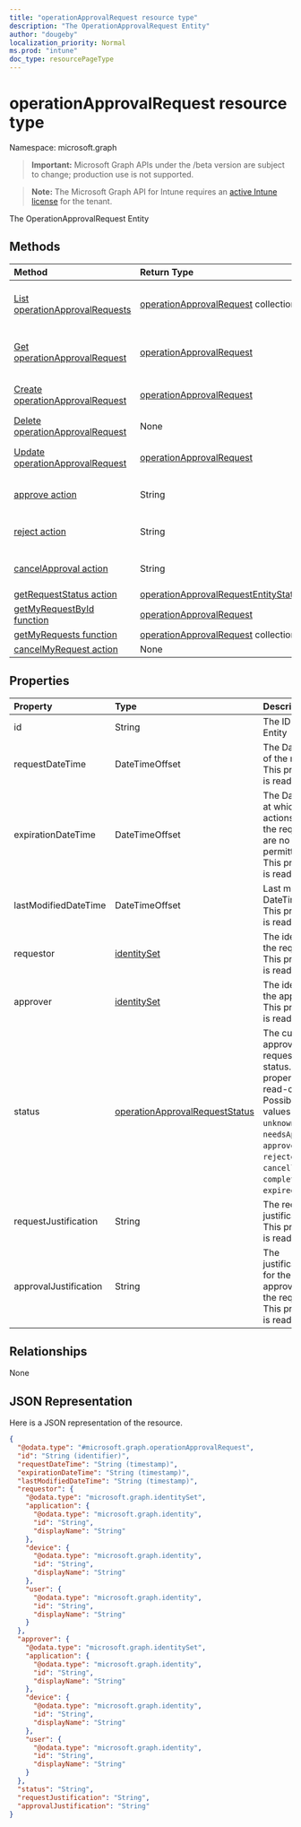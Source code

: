 ```yaml
---
title: "operationApprovalRequest resource type"
description: "The OperationApprovalRequest Entity"
author: "dougeby"
localization_priority: Normal
ms.prod: "intune"
doc_type: resourcePageType
---
```


# operationApprovalRequest resource type

Namespace: microsoft.graph

> **Important:** Microsoft Graph APIs under the /beta version are subject to change; production use is not supported.

> **Note:** The Microsoft Graph API for Intune requires an [active Intune license](https://go.microsoft.com/fwlink/?linkid=839381) for the tenant.

The OperationApprovalRequest Entity

## Methods
|Method|Return Type|Description|
|:---|:---|:---|
|[List operationApprovalRequests](../api/intune-rbac-operationapprovalrequest-list.md)|[operationApprovalRequest](../resources/intune-rbac-operationapprovalrequest.md) collection|List properties and relationships of the [operationApprovalRequest](../resources/intune-rbac-operationapprovalrequest.md) objects.|
|[Get operationApprovalRequest](../api/intune-rbac-operationapprovalrequest-get.md)|[operationApprovalRequest](../resources/intune-rbac-operationapprovalrequest.md)|Read properties and relationships of the [operationApprovalRequest](../resources/intune-rbac-operationapprovalrequest.md) object.|
|[Create operationApprovalRequest](../api/intune-rbac-operationapprovalrequest-create.md)|[operationApprovalRequest](../resources/intune-rbac-operationapprovalrequest.md)|Create a new [operationApprovalRequest](../resources/intune-rbac-operationapprovalrequest.md) object.|
|[Delete operationApprovalRequest](../api/intune-rbac-operationapprovalrequest-delete.md)|None|Deletes a [operationApprovalRequest](../resources/intune-rbac-operationapprovalrequest.md).|
|[Update operationApprovalRequest](../api/intune-rbac-operationapprovalrequest-update.md)|[operationApprovalRequest](../resources/intune-rbac-operationapprovalrequest.md)|Update the properties of a [operationApprovalRequest](../resources/intune-rbac-operationapprovalrequest.md) object.|
|[approve action](../api/intune-rbac-operationapprovalrequest-approve.md)|String|Approves the requested instance of an operationApprovalRequest|
|[reject action](../api/intune-rbac-operationapprovalrequest-reject.md)|String|Rejects the requested instance of an operationApprovalRequest|
|[cancelApproval action](../api/intune-rbac-operationapprovalrequest-cancelapproval.md)|String|Cancels an already approved instance of an operationApprovalRequest|
|[getRequestStatus action](../api/intune-rbac-operationapprovalrequest-getrequeststatus.md)|[operationApprovalRequestEntityStatus](../resources/intune-rbac-operationapprovalrequestentitystatus.md)|Not yet documented|
|[getMyRequestById function](../api/intune-rbac-operationapprovalrequest-getmyrequestbyid.md)|[operationApprovalRequest](../resources/intune-rbac-operationapprovalrequest.md)|Not yet documented|
|[getMyRequests function](../api/intune-rbac-operationapprovalrequest-getmyrequests.md)|[operationApprovalRequest](../resources/intune-rbac-operationapprovalrequest.md) collection|Not yet documented|
|[cancelMyRequest action](../api/intune-rbac-operationapprovalrequest-cancelmyrequest.md)|None|Not yet documented|

## Properties
|Property|Type|Description|
|:---|:---|:---|
|id|String|The ID of the Entity|
|requestDateTime|DateTimeOffset|The DateTime of the request. This property is read-only.|
|expirationDateTime|DateTimeOffset|The DateTime at which actions upon the request are no longer permitted. This property is read-only.|
|lastModifiedDateTime|DateTimeOffset|Last modified DateTime. This property is read-only.|
|requestor|[identitySet](../resources/intune-rbac-identityset.md)|The identity of the requestor. This property is read-only.|
|approver|[identitySet](../resources/intune-rbac-identityset.md)|The identity of the approver. This property is read-only.|
|status|[operationApprovalRequestStatus](../resources/intune-rbac-operationapprovalrequeststatus.md)|The current approval request status. This property is read-only. Possible values are: `unknown`, `needsApproval`, `approved`, `rejected`, `cancelled`, `completed`, `expired`.|
|requestJustification|String|The request justification. This property is read-only.|
|approvalJustification|String|The justification for the approval of the request. This property is read-only.|

## Relationships
None

## JSON Representation
Here is a JSON representation of the resource.
<!-- {
  "blockType": "resource",
  "keyProperty": "id",
  "@odata.type": "microsoft.graph.operationApprovalRequest"
}
-->
``` json
{
  "@odata.type": "#microsoft.graph.operationApprovalRequest",
  "id": "String (identifier)",
  "requestDateTime": "String (timestamp)",
  "expirationDateTime": "String (timestamp)",
  "lastModifiedDateTime": "String (timestamp)",
  "requestor": {
    "@odata.type": "microsoft.graph.identitySet",
    "application": {
      "@odata.type": "microsoft.graph.identity",
      "id": "String",
      "displayName": "String"
    },
    "device": {
      "@odata.type": "microsoft.graph.identity",
      "id": "String",
      "displayName": "String"
    },
    "user": {
      "@odata.type": "microsoft.graph.identity",
      "id": "String",
      "displayName": "String"
    }
  },
  "approver": {
    "@odata.type": "microsoft.graph.identitySet",
    "application": {
      "@odata.type": "microsoft.graph.identity",
      "id": "String",
      "displayName": "String"
    },
    "device": {
      "@odata.type": "microsoft.graph.identity",
      "id": "String",
      "displayName": "String"
    },
    "user": {
      "@odata.type": "microsoft.graph.identity",
      "id": "String",
      "displayName": "String"
    }
  },
  "status": "String",
  "requestJustification": "String",
  "approvalJustification": "String"
}
```





